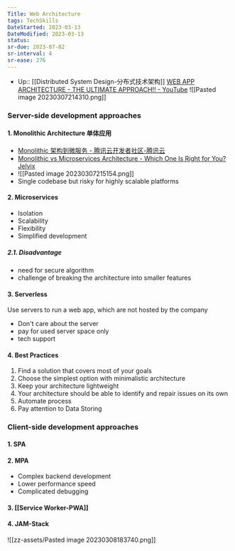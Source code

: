 ```yaml
---
Title: Web Architecture
tags: TechSkills
DateStarted: 2023-03-13 
DateModified: 2023-03-13 
status:
sr-due: 2023-07-02
sr-interval: 4
sr-ease: 276
---
```

- Up:: [[Distributed System Design-分布式技术架构]]
[WEB APP ARCHITECTURE - THE ULTIMATE APPROACH!! - YouTube](https://www.youtube.com/watch?v=PjprIvgGh90)
![[Pasted image 20230307214310.png]]

### Server-side development approaches

#### 1. Monolithic Architecture 单体应用

- [Monolithic 架构到微服务 - 腾讯云开发者社区-腾讯云](https://cloud.tencent.com/developer/article/1349624)
- [Monolithic vs Microservices Architecture - Which One Is Right for You?Jelvix](https://jelvix.com/blog/monolith-vs-microservices-architecture)
- ![[Pasted image 20230307215154.png]]
- Single codebase but risky for highly scalable platforms

#### 2. Microservices

- Isolation
- Scalability
- Flexibility
- Simplified development

##### 2.1. Disadvantage

- need for secure algorithm
- challenge of breaking the architecture into smaller features

#### 3. Serverless

Use servers to run a web app, which are not hosted by the company

- Don't care about the server
- pay for used server space only
- tech support

#### 4. Best Practices

1. Find a solution that covers most of your goals
2. Choose the simplest option with minimalistic architecture
3. Keep your architecture lightweight
4. Your architecture should be able to identify and repair issues on its own
5. Automate process
6. Pay attention to Data Storing

### Client-side development approaches

#### 1. SPA

#### 2. MPA

- Complex backend development
- Lower performance speed
- Complicated debugging

#### 3. [[Service Worker-PWA]]

#### 4. JAM-Stack

![[zz-assets/Pasted image 20230308183740.png]]
